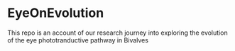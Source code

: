 # EyeOnEvolution
This repo is an account of our research journey into exploring the evolution of the eye phototranductive pathway in Bivalves
